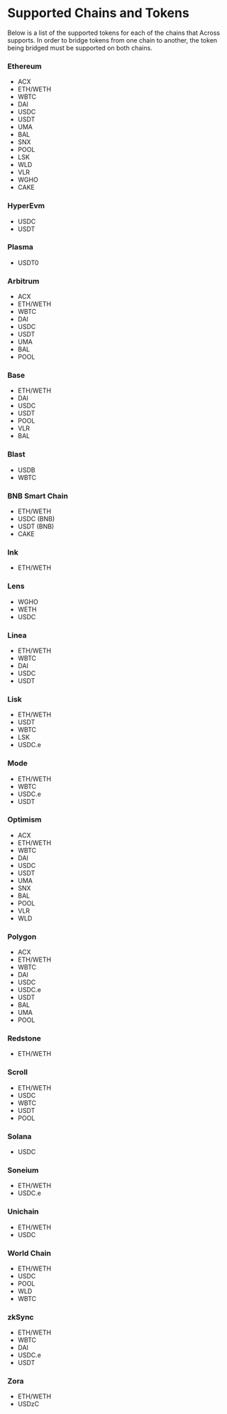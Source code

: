 # Supported Chains and Tokens

Below is a list of the supported tokens for each of the chains that Across supports. In order to bridge tokens from one chain to another, the token being bridged must be supported on both chains.

### **Ethereum**

* ACX
* ETH/WETH
* WBTC
* DAI
* USDC
* USDT
* UMA
* BAL
* SNX
* POOL
* LSK
* WLD
* VLR
* WGHO
* CAKE

### **HyperEvm**

* USDC
* USDT

### **Plasma**

* USDT0

### **Arbitrum**

* ACX
* ETH/WETH
* WBTC
* DAI
* USDC&#x20;
* USDT
* UMA
* BAL
* POOL

### **Base**

* ETH/WETH
* DAI
* USDC&#x20;
* USDT
* POOL
* VLR
* BAL

### **Blast**

* USDB
* WBTC

### BNB Smart Chain

* ETH/WETH
* USDC (BNB)
* USDT (BNB)
* CAKE

### **Ink**

* ETH/WETH

### Lens

* WGHO
* WETH
* USDC

### **Linea**

* ETH/WETH
* WBTC
* DAI
* USDC
* USDT

### **Lisk**

* ETH/WETH
* USDT
* WBTC
* LSK
* USDC.e

### **Mode**

* ETH/WETH
* WBTC
* USDC.e
* USDT

### **Optimism**

* ACX
* ETH/WETH
* WBTC
* DAI
* USDC
* USDT
* UMA
* SNX
* BAL
* POOL
* VLR
* WLD

### **Polygon**

* ACX
* ETH/WETH
* WBTC
* DAI
* USDC
* USDC.e
* USDT
* BAL
* UMA
* POOL

### **Redstone**

* ETH/WETH

### **Scroll**

* ETH/WETH
* USDC
* WBTC
* USDT
* POOL

### Solana

* USDC

### Soneium

* ETH/WETH
* USDC.e

### Unichain

* ETH/WETH
* USDC

### World Chain

* ETH/WETH
* USDC
* POOL
* WLD
* WBTC

### **zkSync**

* ETH/WETH
* WBTC
* DAI
* USDC.e
* USDT

### **Zora**

* ETH/WETH
* USDzC
